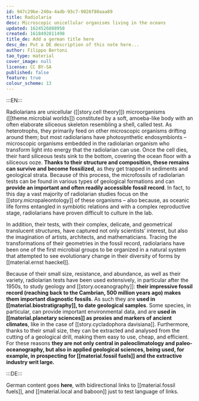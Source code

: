 ```yaml
---
id: 947c29be-240a-4adb-93c7-9026f80aaa89
title: Radiolaria
desc: Microscopic unicellular organisms living in the oceans
updated: 1624526888950
created: 1618492811498
title_de: Add a german title here
desc_de: Put a DE description of this note here...
author: Filippo Bertoni
tao_type: material
cover_image: null
license: CC BY-SA
published: false
feature: true
colour_scheme: 13
---
```


:::EN:::

<!-- Add dates here, if you want -->

Radiolarians are unicellular ([[story.cell theory]]) microorganisms ([[theme.microbial worlds]]) constituted by a soft, amoeba-like body with an often elaborate siliceous skeleton resembling a shell, called test. As heterotrophs, they primarily feed on other microscopic organisms drifting around them; but most radiolarians have photosynthetic endosymbionts – microscopic organisms embedded in the radiolarian organism who transform light into energy that the radiolarian can use. Once the cell dies, their hard siliceous tests sink to the bottom, covering the ocean floor with a siliceous ooze. **Thanks to their structure and composition, these remains can survive and become fossilized**, as they get trapped in sediments and geological strata. Because of this process, the microfossils of radiolarian tests can be found in various types of geological formations and can **provide an important and often readily accessible fossil record**. In fact, to this day a vast majority of radiolarian studies focus on the [[story.micropaleontology]] of these organisms – also because, as oceanic life forms entangled in symbiotic relations and with a complex reproductive stage, radiolarians have proven difficult to culture in the lab.

In addition, their tests, with their complex, delicate, and geometrical translucent structures, have captured not only scientists’ interest, but also the imagination of artists, architects, and mathematicians. Tracing the transformations of their geometries in the fossil record, radiolarians have been one of the first microbial groups to be organized in a natural system that attempted to see evolutionary change in their diversity of forms by [[material.ernst haeckel]].

Because of their small size, resistance, and abundance, as well as their variety, radiolarian tests have been used extensively, in particular after the 1950s, to study geology and [[story.oceanography]]: **their impressive fossil record (reaching back to the Cambrian, 500 million years ago) makes them important diagnostic fossils**. As such they are **used in [[material.biostratigraphy]], to date geological samples**. Some species, in particular, can provide important environmental data, and are **used in [[material.planetary sciences]] as proxies and markers of ancient climates**, like in the case of [[story.cycladophora davisiana]]. Furthermore, thanks to their small size, they can be extracted and analysed from the cutting of a geological drill, making them easy to use, cheap, and efficient. For these reasons **they are not only central in paleoclimatology and paleo-oceanography, but also in applied geological sciences, being used, for example, in prospecting for [[material.fossil fuels]] and the extractive industry writ large.**

:::DE:::

German content goes **here**, with bidirectional links to [[material.fossil fuels]], and [[material.local and baboon]] just to test language of links.